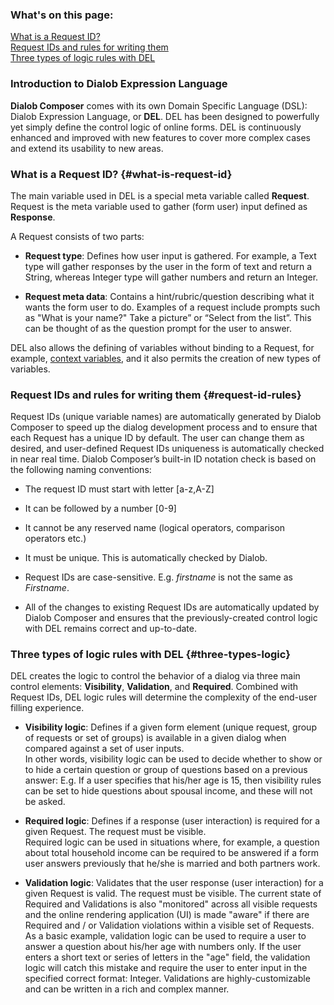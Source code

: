 ### What's on this page:

[What is a Request ID?](#what-is-request-id)  
[Request IDs and rules for writing them](#request-id-rules)  
[Three types of logic rules with DEL](#three-types-logic)  

### Introduction to Dialob Expression Language

**Dialob Composer** comes with its own Domain Specific Language (DSL): Dialob Expression Language, or **DEL**. DEL has been designed to powerfully yet simply define the control logic of online forms. DEL is continuously enhanced and improved with new features to cover more complex cases and extend its usability to new areas.

### What is a Request ID? {#what-is-request-id}

The main variable used in DEL is a special meta variable called **Request**. Request is the meta variable used to gather (form user) input defined as **Response**.

A Request consists of two parts:

* **Request type**: Defines how user input is gathered. For example, a Text type will gather responses by the user in the form of text and return a String, whereas Integer type will gather numbers and return an Integer.

* **Request meta data**: Contains a hint/rubric/question describing what it wants the form user to do. Examples of a request include prompts such as "What is your name?" Take a picture” or “Select from the list”.  This can be thought of as the question prompt for the user to answer.

DEL also allows the defining of variables without binding to a Request, for example, [context variables](https://docs.dialob.io/dialob-variables/), and it also permits the creation of new types of variables.

### Request IDs and rules for writing them {#request-id-rules}

Request IDs (unique variable names) are automatically generated by Dialob Composer to speed up the dialog development process and to ensure that each Request has a unique ID by default. The user can change them as desired, and user-defined Request IDs uniqueness is automatically checked in near real time. Dialob Composer’s built-in ID notation check is based on the following naming conventions:

* The request ID must start with letter [a-z,A-Z]

* It can be followed by a number [0-9]

* It cannot be any reserved name (logical operators, comparison operators etc.)

* It must be unique. This is automatically checked by Dialob.

* Request IDs are case-sensitive. E.g. _firstname_ is not the same as _Firstname_.

* All of the changes to existing Request IDs are automatically updated by Dialob Composer and ensures that the previously-created control logic with DEL remains correct and up-to-date.

### Three types of logic rules with DEL {#three-types-logic}

DEL creates the logic to control the behavior of a dialog via three main control elements: **Visibility**, **Validation**, and **Required**.  Combined with Request IDs, DEL logic rules will determine the complexity of the end-user filling experience.

* **Visibility logic**: Defines if a given form element (unique request, group of requests or set of groups) is available in a given dialog when compared against a set of user inputs.  
In other words, visibility logic can be used to decide whether to show or to hide a certain question or group of questions based on a previous answer: E.g. If a user specifies that his/her age is 15, then visibility rules can be set to hide questions about spousal income, and these will not be asked.

* **Required logic**: Defines if a response (user interaction) is required for a given Request. The request must be visible.  
Required logic can be used in situations where, for example, a question about total household income can be required to be answered if a form user answers previously that he/she is married and both partners work.  

* **Validation logic**: Validates that the user response (user interaction) for a given Request is valid. The request must be visible.
The current state of Required and Validations is also "monitored" across all visible requests and the online rendering application (UI) is made "aware" if there are Required and / or Validation violations within a visible set of Requests.  
As a basic example, validation logic can be used to require a user to answer a question about his/her age with numbers only. If the user enters a short text or series of letters in the "age" field, the validation logic will catch this mistake and require the user to enter input in the specified correct format: Integer.  Validations are highly-customizable and can be written in a rich and complex manner.

<!--NOTE: There is ONLY one outcome of logic written on those elements: True. If not then Visibility, Required, Validations form control elements will do nothing and they do not exist in form context!-->
